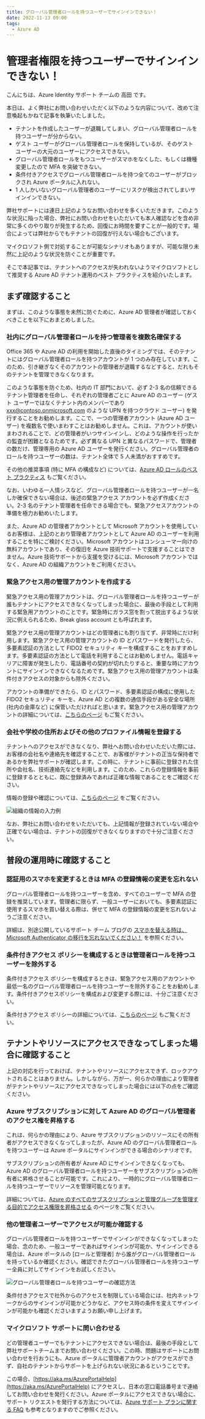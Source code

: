 ```yaml
---
title: グローバル管理者ロールを持つユーザーでサインインできない！
date: 2022-11-13 09:00
tags:
  - Azure AD
---
```


# 管理者権限を持つユーザーでサインインできない！

こんにちは、Azure Identity サポート チームの 高田 です。

本日は、よく弊社にお問い合わせいただく以下のような内容について、改めて注意喚起もかねて記事を執筆いたしました。

- テナントを作成したユーザーが退職してしまい、グローバル管理者ロールを持つユーザーが分からない。
- ゲスト ユーザーがグローバル管理者ロールを保持しているが、そのゲスト ユーザーの大元のユーザーにアクセスできない。
- グローバル管理者ロールをもつユーザーがスマホをなくした、もしくは機種変更したので MFA を突破できない。
- 条件付きアクセスでグローバル管理者ロールを持つ全てのユーザーがブロックされ Azure ポータルに入れない。
- 1 人しかいないグローバル管理者のユーザーにリスクが検出されてしまいサインインできない。

弊社サポートには連日上記のようなお問い合わせを多くいただきます。このような状況に陥った場合、弊社にお問い合わせをいただいても本人確認などを含め非常に多くのやり取りが発生するため、回復にお時間を要すことが一般的です。場合によっては弊社からでもテナントの回復が行えない場合もございます。

マイクロソフト側で対処することが可能なシナリオもありますが、可能な限り未然に上記のような状況を防ぐことが重要です。

そこで本記事では、テナントへのアクセスが失われないようマイクロソフトとして推奨する Azure AD テナント運用のベスト プラクティスを紹介いたします。

## まず確認すること

まずは、このような事態を未然に防ぐために、Azure AD 管理者が確認しておくべきことを以下におまとめしました。

### 社内にグローバル管理者ロールを持つ管理者を複数名確保する

Office 365 や Azure AD の利用を開始した直後のタイミングでは、そのテナントにはグローバル管理者ロールを持つアカウントが 1 つのみ存在しています。このため、引き継ぎなくそのアカウントの管理者が退職するなどすると、だれもそのテナントを管理できなくなります。

このような事態を防ぐため、社内の IT 部門において、必ず 2-3 名の信頼できるテナント管理者を任命し、それぞれの管理者ごとに Azure AD のユーザー (ゲスト ユーザーではなくテナント内のメンバーであり xxx@contoso.onmicrosoft.com のような UPN を持つクラウド ユーザー) を発行することをお勧めします。ここで、一つの管理者アカウント (Azure AD ユーザー) を複数名で使いまわすことはお勧めしません。これは、アカウントが使いまわされることで、どの管理者がいつサインインし、どのような操作を行ったかの監査が困難となるためです。必ず異なる UPN と異なるパスワードで、管理者の数だけ、管理専用の Azure AD ユーザーを発行ください。グローバル管理者のロールを持つユーザーの数は、テナント全体で 5 人未満がおすすめです。

その他の推奨事項 (特に MFA の構成など) については、[Azure AD ロールのベスト プラクティス](https://docs.microsoft.com/ja-jp/azure/active-directory/roles/best-practices) もご覧ください。

なお、いわゆる一人情シスなど、グローバル管理者ロールを持つユーザーが一名しか確保できない場合は、後述の緊急アクセス アカウントを必ず作成ください。2-3 名のテナント管理者を任命できる場合でも、緊急アクセスアカウントの準備を極力お勧めいたします。

また、Azure AD の管理者アカウントとして Microsoft アカウントを使用しているお客様は、上記のとおり管理者アカウントとして Azure AD のユーザーを利用することを特にご検討ください。Microsoft アカウントはコンシューマー向けの無料アカウントであり、その復旧を Azure 技術サポートで支援することはできません。Azure 技術サポートから支援を受けるには、Microsoft アカウントではなく、Azure AD の組織アカウントをご利用ください。

### 緊急アクセス用の管理アカウントを作成する

緊急アクセス用の管理アカウントは、グローバル管理者ロールを持つユーザーが誰もテナントにアクセスできなくなってしまった場合に、最後の手段として利用する緊急用アカウントのことです。緊急時にガラス窓を割って脱出するような状況に例えられるため、Break glass account とも呼ばれます。

緊急アクセス用の管理アカウントはどの管理者にも割り当てず、非常時にだけ利用します。緊急アクセス用の管理アカウントの ID とパスワードを発行したら、多要素認証の方法として FIDO2 セキュリティ キーを構成することをおすすめします。多要素認証の方法として電話を利用することはお勧めしません。電話キャリアに障害が発生したり、電話番号の契約が切れたりすると、重要な時にアカウントにサインインできなくなるためです。緊急アクセス用の管理アカウントは条件付きアクセスの対象からも除外ください。

アカウントの準備ができたら、ID とパスワード、多要素認証の構成に使用した FIDO2 セキュリティ キーを、Azure AD との複数の通信手段がある安全な場所 (社内の金庫など) に保管いただければと思います。緊急アクセス用の管理アカウントの詳細については、[こちらのページ](https://docs.microsoft.com/ja-jp/azure/active-directory/roles/security-emergency-access) もご覧ください。

### 会社や学校の住所およびその他のプロファイル情報を登録する

テナントへのアクセスができなくなり、弊社へお問い合わせいただいた際には、お客様の会社名や連絡先を確認することで、お客様がテナントの正当な保持者であるかを弊社サポートが確認します。この時に、テナントに事前に登録された住所や会社名、技術連絡先などを利用します。このため、これらの登録情報を事前に登録するとともに、既に登録済みであれば正確な情報であることをご確認ください。

情報の登録や確認については、[こちらのページ](https://docs.microsoft.com/ja-JP/microsoft-365/admin/manage/change-address-contact-and-more) をご覧ください。

![組織の情報の入力例](./ga-is-locked-out/companyinfo.png)

なお、弊社にお問い合わせをいただいても、上記情報が登録されていない場合や正確でない場合は、テナントの回復ができなくなりますので十分ご注意ください。

## 普段の運用時に確認すること

### 認証用のスマホを変更するときは MFA の登録情報の変更を忘れない

グローバル管理者ロールを持つユーザーを含め、すべてのユーザーで MFA の登録を推奨しています。管理者に限らず、一般ユーザーにおいても、多要素認証に使用するスマホを買い替える際は、併せて MFA の登録情報の変更を忘れないようご注意ください。

詳細は、別途公開しているサポート チーム ブログの [スマホを替える時は、Microsoft Authenticator の移行を忘れないでください！](https://jpazureid.github.io/blog/azure-active-directory/move-authenticator-to-new-phone/) を参照ください。

### 条件付きアクセス ポリシーを構成するときは管理者ロールを持つユーザーを除外する

条件付きアクセス ポリシーを構成するときは、緊急アクセス用のアカウントや最低一名のグローバル管理者ロールを持つユーザーを除外することをお勧めします。条件付きアクセスポリシーを構成および変更する際には、十分ご注意ください。

条件付きアクセス ポリシーの詳細については、[こちらのページ](https://docs.microsoft.com/ja-jp/azure/active-directory/governance/conditional-access-exclusion#create-a-conditional-access-policy-that-excludes-the-group) もご覧ください。

## テナントやリソースにアクセスできなってしまった場合に確認すること

上記の対応を行っておけば、テナントやリソースにアクセスできず、ロックアウトされることはありません。しかしながら、万が一、何らかの理由により管理者がテナントやリソースにアクセスできなってしまった場合には以下の点をご確認ください。

### Azure サブスクリプションに対して Azure AD のグローバル管理者のアクセス権を昇格する

これは、何らかの理由により、Azure サブスクリプションのリソースにその所有者がアクセスできなくなってしまったが、Azure AD のグローバル管理者ロールを持つユーザーは Azure ポータルにサインインができる場合のシナリオです。

サブスクリプションの所有者が Azure AD にサインインできなくなっても、Azure AD のグローバル管理者ロールを持つユーザーをサブスクリプションの所有者に昇格させることが可能です。これにより、一時的にグローバル管理者ロールを持つユーザーでリソースを管理可能となります。

詳細については、[Azure のすべてのサブスクリプションと管理グループを管理する目的でアクセス権限を昇格させる](https://docs.microsoft.com/ja-jp/azure/role-based-access-control/elevate-access-global-admin ) のページをご覧ください。

### 他の管理者ユーザーでアクセスが可能か確認する

グローバル管理者ロールを持つユーザーでサインインができなくなってしまった場合、念のため、一般ユーザーであればサインインが可能か、サインインできる場合は、Azure ポータルの [ロールと管理者] から誰がグローバル管理者ロールを持っているか確認ください。確認できたグローバル管理者ロールを持つユーザー全員に対してサインインをお試しください。

![グローバル管理者ロールを持つユーザーの確認方法](./ga-is-locked-out/globaladmin.png)

条件付きアクセスで社外からのアクセスを制限している場合には、社内ネットワークからのサインインが可能かどうかなど、アクセス時の条件を変えてサインインが可能かも確認くださいますようお願い申し上げます。

### マイクロソフト サポートに問い合わせる

どの管理者ユーザーでもテナントにアクセスできない場合は、最後の手段として弊社サポートチームまでお問い合わせください。この時、問題はサポートにお問い合わせを行おうにも、Azure ポータルに管理者アカウントがアクセスができず、自社のテナントからサポートを上げられない状況にあるということです。

この場合、[https://aka.ms/AzurePortalHelp](https://aka.ms/AzurePortalHelp) にアクセスし、日本の窓口電話番号まで連絡してお問い合わせを発行ください。Azure ポータルにアクセスできない場合に、サポート リクエストを発行する方法については、[Azure サポート プランに関する FAQ](https://azure.microsoft.com/ja-jp/support/legal/faq/) も参考となりますのでご参照ください。
